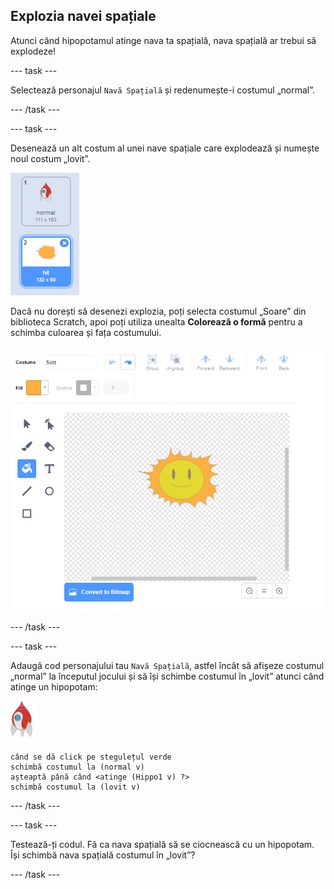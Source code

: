 ## Explozia navei spațiale

Atunci când hipopotamul atinge nava ta spațială, nava spațială ar trebui să explodeze!

--- task ---

Selectează personajul `Navă Spațială` și redenumește-i costumul „normal”.

--- /task ---

--- task ---

Desenează un alt costum al unei nave spațiale care explodează și numește noul costum „lovit”.

![captură de ecran](images/invaders-spaceship-costumes.png)

Dacă nu dorești să desenezi explozia, poți selecta costumul „Soare” din biblioteca Scratch, apoi poți utiliza unealta **Colorează o formă** pentru a schimba culoarea și fața costumului.

![captură de ecran](images/invaders-sun.png)

--- /task ---

--- task ---

Adaugă cod personajului tau `Navă Spațială`, astfel încât să afișeze costumul „normal” la începutul jocului și să își schimbe costumul în „lovit” atunci când atinge un hipopotam:

![personaj rachetă](images/rocket-sprite.png)

```blocks3
când se dă click pe stegulețul verde
schimbă costumul la (normal v)
așteaptă până când <atinge (Hippo1 v) ?>
schimbă costumul la (lovit v)
```

--- /task ---

--- task ---

Testează-ți codul. Fă ca nava spațială să se ciocnească cu un hipopotam. Își schimbă nava spațială costumul în „lovit”?

--- /task ---